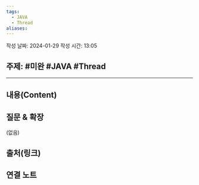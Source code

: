 ```yaml
---
tags:
  - JAVA
  - Thread
aliases:
---
```

작성 날짜: 2024-01-29
작성 시간: 13:05

## 주제: #미완 #JAVA #Thread 

----
## 내용(Content)


## 질문 & 확장

(없음)

## 출처(링크)


## 연결 노트










